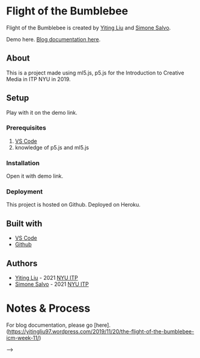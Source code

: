 <!-- Every README should start with an H1 -->
# Flight of the Bumblebee
<!-- A one sentence description of the project or assignment -->
Flight of the Bumblebee is created by [Yiting Liu](http://yitingliu97.wordpress.com/) and [Simone Salvo](https://www.simonesalvo.com/itp-portfolio).

Demo here.
[Blog documentation here](https://yitingliu97.wordpress.com/2019/11/20/the-flight-of-the-bumblebee-icm-week-11/). 

<!-- It is good practice to add an about or summary -->
## About
This is a project made using ml5.js, p5.js for the Introduction to Creative Media in ITP NYU in 2019. 


<!-- It is essential to describe how to set up your project -->
## Setup
Play with it on the demo link. 

<!-- Any knowledge or tools you will need before hand -->
### Prerequisites
1. [VS Code](https://code.visualstudio.com/)
2. knowledge of p5.js and ml5.js


<!-- any installation needs should be defined -->
### Installation
Open it with demo link. 


<!-- Write instructions on how to start working on your project -->
<!-- ### Develop

1. create a fork of this project on Github
2. ping the author of this repo via Github Issues to see if they are looking for contributions on the specific feature you're looking to add
3. open the file in VS Code and make updates 
4. add and commit those changes in your forked github repo
5. make a pull request specifying what additions and changes were made
6. have a nice chat and communication with me about those changes. 
7. celebrate the contribution!  -->

<!-- Notes about the deployment -->
### Deployment

This project is hosted on Github. Deployed on Heroku. 

## Built with

* [VS Code](https://code.visualstudio.com/)
* [Github](https://github.com)

## Authors

* [Yiting Liu](http://yitingliu97.wordpress.com/) - 2021 [NYU ITP](https://itp.nyu.edu)
* [Simone Salvo](https://www.simonesalvo.com/itp-portfolio) - 2021 [NYU ITP](https://itp.nyu.edu)

<!-- ## Code of Conduct

Please read the [CODE OF CONDUCT](https://www.mozilla.org/en-US/about/governance/policies/participation/) 

## License

This is README template is licensed according to [Attribution 4.0 International (CC BY 4.0) ](https://creativecommons.org/licenses/by/4.0/) -->

<!-- thank and reference all the things that made your project happen -->
<!-- ## Acknowledgements

* [Creative Commons](https://creativecommons.org/licenses/by/4.0/) for their licensing documentation
* [Openmoji project](https://www.openmoji.org/library/#search=notebook&emoji=1F4D4) for their glyphs
* [PurpleBooth's Readme Template](https://gist.github.com/PurpleBooth/109311bb0361f32d87a2)

***
***
*** -->

<!-- For your assignments you might consider  -->
# Notes & Process
For blog documentation, please go [here]. (https://yitingliu97.wordpress.com/2019/11/20/the-flight-of-the-bumblebee-icm-week-11/)

<!-- How you built this project - Include images, gifs, and notes here -->
<!-- ## Process & Documentation

<!-- Any specific challenges or struggles documented -->
<!-- ## Challenges & Struggles -->

<!-- Any questions you have -->
<!-- ## Questions -->

<!-- References for resources and inspiration -->
<!-- ## References --> -->

<!-- * Author First Name, Author Last Name. [Link]()
* Author First Name, Author Last Name. [Link]() -->